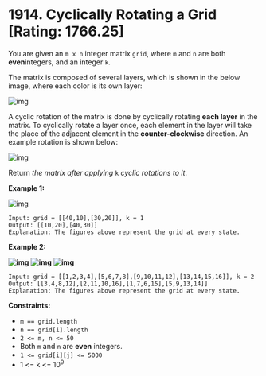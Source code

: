 # 1914. Cyclically Rotating a Grid [Rating: 1766.25]

You are given an `m x n` integer matrix `grid`, where `m` and `n` are both **even**integers, and an integer `k`.

The matrix is composed of several layers, which is shown in the below image, where each color is its own layer:

![img](https://assets.leetcode.com/uploads/2021/06/10/ringofgrid.png)

A cyclic rotation of the matrix is done by cyclically rotating **each layer** in the matrix. To cyclically rotate a layer once, each element in the layer will take the place of the adjacent element in the **counter-clockwise** direction. An example rotation is shown below:

![img](https://assets.leetcode.com/uploads/2021/06/22/explanation_grid.jpg)

Return *the matrix after applying* `k` *cyclic rotations to it*.

 

**Example 1:**

![img](https://assets.leetcode.com/uploads/2021/06/19/rod2.png)

```
Input: grid = [[40,10],[30,20]], k = 1
Output: [[10,20],[40,30]]
Explanation: The figures above represent the grid at every state.
```

**Example 2:**

**![img](https://assets.leetcode.com/uploads/2021/06/10/ringofgrid5.png)** **![img](https://assets.leetcode.com/uploads/2021/06/10/ringofgrid6.png)** **![img](https://assets.leetcode.com/uploads/2021/06/10/ringofgrid7.png)**

```
Input: grid = [[1,2,3,4],[5,6,7,8],[9,10,11,12],[13,14,15,16]], k = 2
Output: [[3,4,8,12],[2,11,10,16],[1,7,6,15],[5,9,13,14]]
Explanation: The figures above represent the grid at every state.
```

 

**Constraints:**

- `m == grid.length`
- `n == grid[i].length`
- `2 <= m, n <= 50`
- Both `m` and `n` are **even** integers.
- `1 <= grid[i][j] <= 5000`
- 1 <= k <= 10<sup>9</sup>